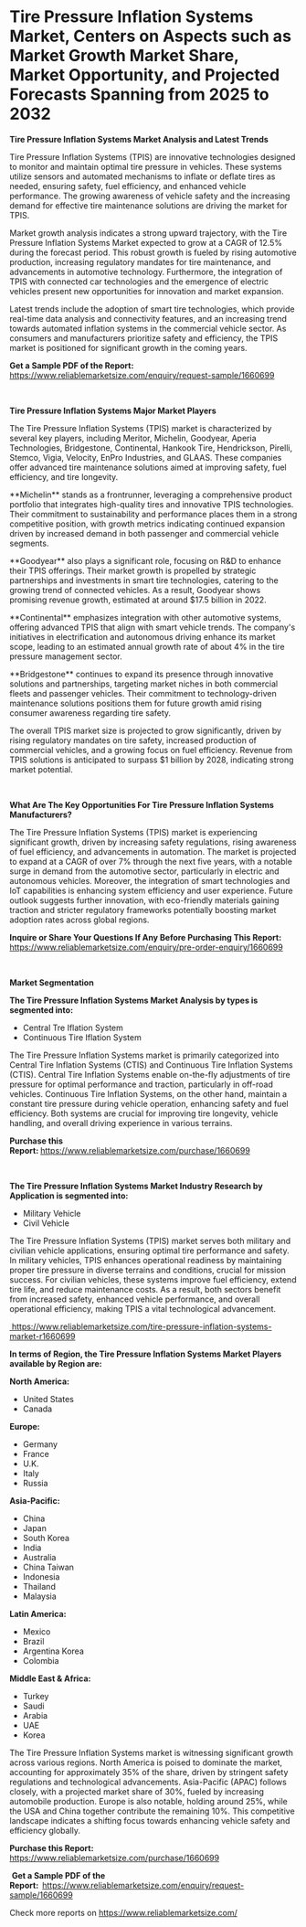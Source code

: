 <p><h1>Tire Pressure Inflation Systems Market, Centers on Aspects such as Market Growth Market Share, Market Opportunity, and Projected Forecasts Spanning from 2025 to 2032</h1></p><p><strong>Tire Pressure Inflation Systems Market Analysis and Latest Trends</strong></p>
<p><p>Tire Pressure Inflation Systems (TPIS) are innovative technologies designed to monitor and maintain optimal tire pressure in vehicles. These systems utilize sensors and automated mechanisms to inflate or deflate tires as needed, ensuring safety, fuel efficiency, and enhanced vehicle performance. The growing awareness of vehicle safety and the increasing demand for effective tire maintenance solutions are driving the market for TPIS.</p><p>Market growth analysis indicates a strong upward trajectory, with the Tire Pressure Inflation Systems Market expected to grow at a CAGR of 12.5% during the forecast period. This robust growth is fueled by rising automotive production, increasing regulatory mandates for tire maintenance, and advancements in automotive technology. Furthermore, the integration of TPIS with connected car technologies and the emergence of electric vehicles present new opportunities for innovation and market expansion.</p><p>Latest trends include the adoption of smart tire technologies, which provide real-time data analysis and connectivity features, and an increasing trend towards automated inflation systems in the commercial vehicle sector. As consumers and manufacturers prioritize safety and efficiency, the TPIS market is positioned for significant growth in the coming years.</p></p>
<p><strong>Get a Sample PDF of the Report:&nbsp;</strong> <a href="https://www.reliablemarketsize.com/enquiry/request-sample/1660699?utm_campaign=2297&utm_medium=2&utm_source=Github&utm_content=ia&utm_term=20022025&utm_id=tire-pressure-inflation-systems">https://www.reliablemarketsize.com/enquiry/request-sample/1660699</a></p>
<p>&nbsp;</p>
<p><strong>Tire Pressure Inflation Systems Major Market Players</strong></p>
<p><p>The Tire Pressure Inflation Systems (TPIS) market is characterized by several key players, including Meritor, Michelin, Goodyear, Aperia Technologies, Bridgestone, Continental, Hankook Tire, Hendrickson, Pirelli, Stemco, Vigia, Velocity, EnPro Industries, and GLAAS. These companies offer advanced tire maintenance solutions aimed at improving safety, fuel efficiency, and tire longevity.</p><p>**Michelin** stands as a frontrunner, leveraging a comprehensive product portfolio that integrates high-quality tires and innovative TPIS technologies. Their commitment to sustainability and performance places them in a strong competitive position, with growth metrics indicating continued expansion driven by increased demand in both passenger and commercial vehicle segments.</p><p>**Goodyear** also plays a significant role, focusing on R&D to enhance their TPIS offerings. Their market growth is propelled by strategic partnerships and investments in smart tire technologies, catering to the growing trend of connected vehicles. As a result, Goodyear shows promising revenue growth, estimated at around $17.5 billion in 2022.</p><p>**Continental** emphasizes integration with other automotive systems, offering advanced TPIS that align with smart vehicle trends. The company's initiatives in electrification and autonomous driving enhance its market scope, leading to an estimated annual growth rate of about 4% in the tire pressure management sector.</p><p>**Bridgestone** continues to expand its presence through innovative solutions and partnerships, targeting market niches in both commercial fleets and passenger vehicles. Their commitment to technology-driven maintenance solutions positions them for future growth amid rising consumer awareness regarding tire safety.</p><p>The overall TPIS market size is projected to grow significantly, driven by rising regulatory mandates on tire safety, increased production of commercial vehicles, and a growing focus on fuel efficiency. Revenue from TPIS solutions is anticipated to surpass $1 billion by 2028, indicating strong market potential.</p></p>
<p>&nbsp;</p>
<p><strong>What Are The Key Opportunities For Tire Pressure Inflation Systems Manufacturers?</strong></p>
<p><p>The Tire Pressure Inflation Systems (TPIS) market is experiencing significant growth, driven by increasing safety regulations, rising awareness of fuel efficiency, and advancements in automation. The market is projected to expand at a CAGR of over 7% through the next five years, with a notable surge in demand from the automotive sector, particularly in electric and autonomous vehicles. Moreover, the integration of smart technologies and IoT capabilities is enhancing system efficiency and user experience. Future outlook suggests further innovation, with eco-friendly materials gaining traction and stricter regulatory frameworks potentially boosting market adoption rates across global regions.</p></p>
<p><strong>Inquire or Share Your Questions If Any Before Purchasing This Report:</strong> <a href="https://www.reliablemarketsize.com/enquiry/pre-order-enquiry/1660699?utm_campaign=2297&utm_medium=2&utm_source=Github&utm_content=ia&utm_term=20022025&utm_id=tire-pressure-inflation-systems">https://www.reliablemarketsize.com/enquiry/pre-order-enquiry/1660699</a></p>
<p>&nbsp;</p>
<p><strong>Market Segmentation</strong></p>
<p><strong>The Tire Pressure Inflation Systems Market Analysis by types is segmented into:</strong></p>
<p><ul><li>Central Tre Iflation System</li><li>Continuous Tire Iflation System</li></ul></p>
<p><p>The Tire Pressure Inflation Systems market is primarily categorized into Central Tire Inflation Systems (CTIS) and Continuous Tire Inflation Systems (CTIS). Central Tire Inflation Systems enable on-the-fly adjustments of tire pressure for optimal performance and traction, particularly in off-road vehicles. Continuous Tire Inflation Systems, on the other hand, maintain a constant tire pressure during vehicle operation, enhancing safety and fuel efficiency. Both systems are crucial for improving tire longevity, vehicle handling, and overall driving experience in various terrains.</p></p>
<p><strong>Purchase this Report:&nbsp;</strong><a href="https://www.reliablemarketsize.com/purchase/1660699?utm_campaign=2297&utm_medium=2&utm_source=Github&utm_content=ia&utm_term=20022025&utm_id=tire-pressure-inflation-systems">https://www.reliablemarketsize.com/purchase/1660699</a></p>
<p>&nbsp;</p>
<p><strong>The Tire Pressure Inflation Systems Market Industry Research by Application is segmented into:</strong></p>
<p><ul><li>Military Vehicle</li><li>Civil Vehicle</li></ul></p>
<p><p>The Tire Pressure Inflation Systems (TPIS) market serves both military and civilian vehicle applications, ensuring optimal tire performance and safety. In military vehicles, TPIS enhances operational readiness by maintaining proper tire pressure in diverse terrains and conditions, crucial for mission success. For civilian vehicles, these systems improve fuel efficiency, extend tire life, and reduce maintenance costs. As a result, both sectors benefit from increased safety, enhanced vehicle performance, and overall operational efficiency, making TPIS a vital technological advancement.</p></p>
<p><a href="https://www.reliablemarketsize.com/tire-pressure-inflation-systems-market-r1660699?utm_campaign=2297&utm_medium=2&utm_source=Github&utm_content=ia&utm_term=20022025&utm_id=tire-pressure-inflation-systems">&nbsp;https://www.reliablemarketsize.com/tire-pressure-inflation-systems-market-r1660699</a></p>
<p><strong>In terms of Region, the Tire Pressure Inflation Systems Market Players available by Region are:</strong></p>
<p>
    <p> <strong> North America: </strong>
        <ul>
            <li>United States</li>
            <li>Canada</li>
        </ul>
        </p> 
    <p> <strong> Europe: </strong>
        <ul>
            <li>Germany</li>
            <li>France</li>
            <li>U.K.</li>
            <li>Italy</li>
            <li>Russia</li>
        </ul>
        </p> 
    <p> <strong> Asia-Pacific: </strong>
        <ul>
            <li>China</li>
            <li>Japan</li>
            <li>South Korea</li>
            <li>India</li>
            <li>Australia</li>
            <li>China Taiwan</li>
            <li>Indonesia</li>
            <li>Thailand</li>
            <li>Malaysia</li>
        </ul>
        </p> 
    <p> <strong> Latin America: </strong>
        <ul>
            <li>Mexico</li>
            <li>Brazil</li>
            <li>Argentina Korea</li>
            <li>Colombia</li>
        </ul>
        </p> 
    <p> <strong> Middle East & Africa: </strong>
        <ul>
            <li>Turkey</li>
            <li>Saudi</li>
            <li>Arabia</li>
            <li>UAE</li>
            <li>Korea</li>
        </ul>
    </p>
    </p>
<p><p>The Tire Pressure Inflation Systems market is witnessing significant growth across various regions. North America is poised to dominate the market, accounting for approximately 35% of the share, driven by stringent safety regulations and technological advancements. Asia-Pacific (APAC) follows closely, with a projected market share of 30%, fueled by increasing automobile production. Europe is also notable, holding around 25%, while the USA and China together contribute the remaining 10%. This competitive landscape indicates a shifting focus towards enhancing vehicle safety and efficiency globally.</p></p>
<p><strong>Purchase this Report: </strong><a href="https://www.reliablemarketsize.com/purchase/1660699?utm_campaign=2297&utm_medium=2&utm_source=Github&utm_content=ia&utm_term=20022025&utm_id=tire-pressure-inflation-systems">https://www.reliablemarketsize.com/purchase/1660699</a></p>
<p>&nbsp;<strong>Get a Sample PDF of the Report:&nbsp;&nbsp;</strong><a href="https://www.reliablemarketsize.com/enquiry/request-sample/1660699?utm_campaign=2297&utm_medium=2&utm_source=Github&utm_content=ia&utm_term=20022025&utm_id=tire-pressure-inflation-systems">https://www.reliablemarketsize.com/enquiry/request-sample/1660699</a></p>
<p><strong></strong></p>
<p>Check more reports on <a href="https://www.reliablemarketsize.com/?utm_campaign=2297&utm_medium=2&utm_source=Github&utm_content=ia&utm_term=20022025&utm_id=tire-pressure-inflation-systems">https://www.reliablemarketsize.com/</a></p>